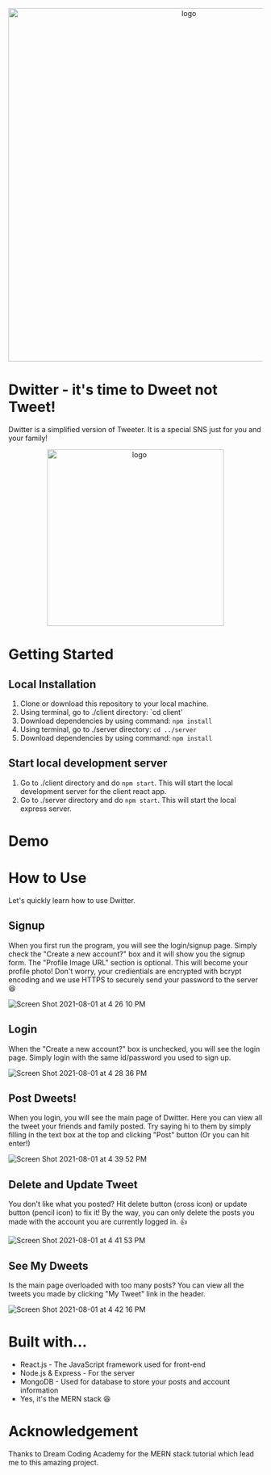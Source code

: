 <p align="center">
  <img src="https://user-images.githubusercontent.com/54789857/127755707-36ea1299-a9fa-4001-a2fd-f3369c9dc16a.png" width="700" title="logo">
</p>

# Dwitter - it's time to Dweet not Tweet!

Dwitter is a simplified version of Tweeter. It is a special SNS just for you and your family!

<p align="center">
  <img src="https://user-images.githubusercontent.com/54789857/127759960-ee8ec0af-515a-4af0-b8c3-a63d90b5ceb9.png" width="350" title="logo">
</p>

# Getting Started

## Local Installation
1. Clone or download this repository to your local machine.
2. Using terminal, go to ./client directory: `cd client'
3. Download dependencies by using command: `npm install`
4. Using terminal, go to  ./server directory: `cd ../server`
5. Download dependencies by using command: `npm install`

## Start local development server
1. Go to ./client directory and do `npm start`. This will start the local development server for the client react app.
2. Go to ./server directory and do `npm start`. This will start the local express server.

# Demo

# How to Use

Let's quickly learn how to use Dwitter.

## Signup

When you first run the program, you will see the login/signup page.
Simply check the "Create a new account?" box and it will show you the signup form.
The "Profile Image URL" section is optional. This will become your profile photo!
Don't worry, your credientials are encrypted with bcrypt encoding and we use HTTPS to securely send your password to the server 😆

![Screen Shot 2021-08-01 at 4 26 10 PM](https://user-images.githubusercontent.com/54789857/127759235-d4bad8dc-3a90-4e4b-9f6f-f04c9b26db4a.png)

## Login
When the "Create a new account?" box is unchecked, you will see the login page.
Simply login with the same id/password you used to sign up.

![Screen Shot 2021-08-01 at 4 28 36 PM](https://user-images.githubusercontent.com/54789857/127759282-9499c6f8-05bf-46b0-9bf1-a6ee3379a756.png)

## Post Dweets!
When you login, you will see the main page of Dwitter. Here you can view all the tweet your friends and family posted.
Try saying hi to them by simply filling in the text box at the top and clicking "Post" button (Or you can hit enter!)

![Screen Shot 2021-08-01 at 4 39 52 PM](https://user-images.githubusercontent.com/54789857/127759472-09c82399-7e5e-483f-af55-647594438bb2.png)

## Delete and Update Tweet
You don't like what you posted? Hit delete button (cross icon) or update button (pencil icon) to fix it!
By the way, you can only delete the posts you made with the account you are currently logged in. 👍

![Screen Shot 2021-08-01 at 4 41 53 PM](https://user-images.githubusercontent.com/54789857/127759511-c4995883-0453-480c-b355-bbf6697aa682.png)

## See My Dweets

Is the main page overloaded with too many posts? You can view all the tweets you made by clicking "My Tweet" link in the header.

![Screen Shot 2021-08-01 at 4 42 16 PM](https://user-images.githubusercontent.com/54789857/127759519-8010754b-bf5e-46f8-8124-bd0f82a8b7df.png)


# Built with...
* React.js - The JavaScript framework used for front-end
* Node.js & Express - For the server
* MongoDB - Used for database to store your posts and account information
* Yes, it's the MERN stack 😆


# Acknowledgement
Thanks to Dream Coding Academy for the MERN stack tutorial which lead me to this amazing project.

